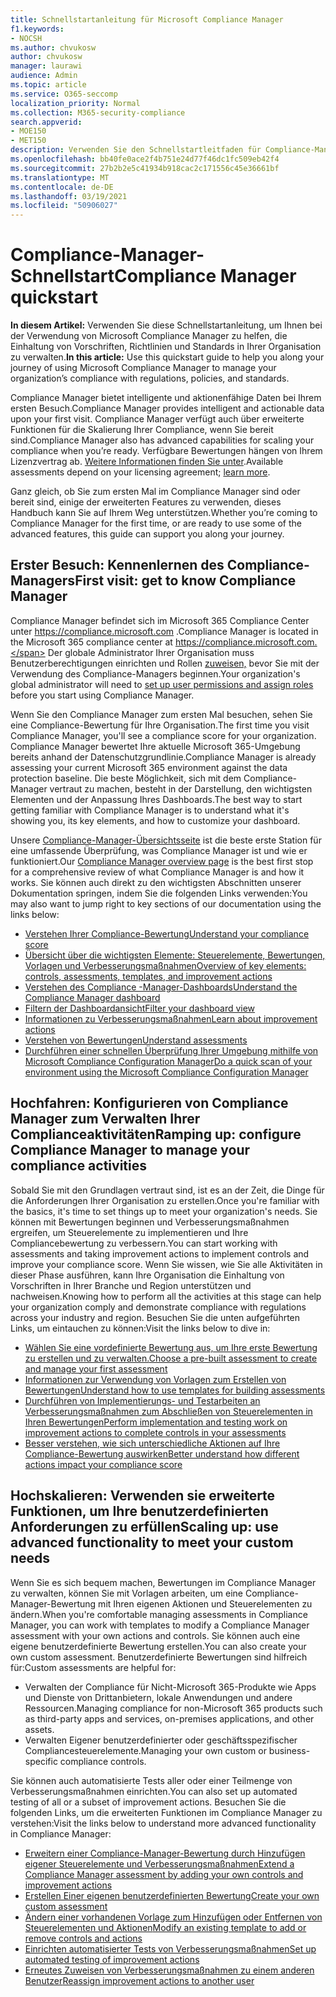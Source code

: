 ```yaml
---
title: Schnellstartanleitung für Microsoft Compliance Manager
f1.keywords:
- NOCSH
ms.author: chvukosw
author: chvukosw
manager: laurawi
audience: Admin
ms.topic: article
ms.service: O365-seccomp
localization_priority: Normal
ms.collection: M365-security-compliance
search.appverid:
- MOE150
- MET150
description: Verwenden Sie den Schnellstartleitfaden für Compliance-Manager, um Sie auf ihrem Weg zu Verstehen, Einrichten und Verwenden des Compliance-Managers zu unterstützen.
ms.openlocfilehash: bb40fe0ace2f4b751e24d77f46dc1fc509eb42f4
ms.sourcegitcommit: 27b2b2e5c41934b918cac2c171556c45e36661bf
ms.translationtype: MT
ms.contentlocale: de-DE
ms.lasthandoff: 03/19/2021
ms.locfileid: "50906027"
---
```

# <a name="compliance-manager-quickstart"></a><span data-ttu-id="b26a4-103">Compliance-Manager-Schnellstart</span><span class="sxs-lookup"><span data-stu-id="b26a4-103">Compliance Manager quickstart</span></span>

<span data-ttu-id="b26a4-104">**In diesem Artikel:** Verwenden Sie diese Schnellstartanleitung, um Ihnen bei der Verwendung von Microsoft Compliance Manager zu helfen, die Einhaltung von Vorschriften, Richtlinien und Standards in Ihrer Organisation zu verwalten.</span><span class="sxs-lookup"><span data-stu-id="b26a4-104">**In this article:** Use this quickstart guide to help you along your journey of using Microsoft Compliance Manager to manage your organization’s compliance with regulations, policies, and standards.</span></span>

<span data-ttu-id="b26a4-105">Compliance Manager bietet intelligente und aktionenfähige Daten bei Ihrem ersten Besuch.</span><span class="sxs-lookup"><span data-stu-id="b26a4-105">Compliance Manager provides intelligent and actionable data upon your first visit.</span></span> <span data-ttu-id="b26a4-106">Compliance Manager verfügt auch über erweiterte Funktionen für die Skalierung Ihrer Compliance, wenn Sie bereit sind.</span><span class="sxs-lookup"><span data-stu-id="b26a4-106">Compliance Manager also has advanced capabilities for scaling your compliance when you’re ready.</span></span> <span data-ttu-id="b26a4-107">Verfügbare Bewertungen hängen von Ihrem Lizenzvertrag ab. [Weitere Informationen finden Sie unter](/office365/servicedescriptions/microsoft-365-service-descriptions/microsoft-365-tenantlevel-services-licensing-guidance/microsoft-365-security-compliance-licensing-guidance).</span><span class="sxs-lookup"><span data-stu-id="b26a4-107">Available assessments depend on your licensing agreement; [learn more](/office365/servicedescriptions/microsoft-365-service-descriptions/microsoft-365-tenantlevel-services-licensing-guidance/microsoft-365-security-compliance-licensing-guidance).</span></span>

<span data-ttu-id="b26a4-108">Ganz gleich, ob Sie zum ersten Mal im Compliance Manager sind oder bereit sind, einige der erweiterten Features zu verwenden, dieses Handbuch kann Sie auf Ihrem Weg unterstützen.</span><span class="sxs-lookup"><span data-stu-id="b26a4-108">Whether you’re coming to Compliance Manager for the first time, or are ready to use some of the advanced features, this guide can support you along your journey.</span></span>

## <a name="first-visit-get-to-know-compliance-manager"></a><span data-ttu-id="b26a4-109">Erster Besuch: Kennenlernen des Compliance-Managers</span><span class="sxs-lookup"><span data-stu-id="b26a4-109">First visit: get to know Compliance Manager</span></span>

<span data-ttu-id="b26a4-110">Compliance Manager befindet sich im Microsoft 365 Compliance Center unter https://compliance.microsoft.com .</span><span class="sxs-lookup"><span data-stu-id="b26a4-110">Compliance Manager is located in the Microsoft 365 compliance center at https://compliance.microsoft.com.</span></span> <span data-ttu-id="b26a4-111">Der globale Administrator Ihrer Organisation muss Benutzerberechtigungen einrichten und Rollen [zuweisen,](compliance-manager-setup.md#set-user-permissions-and-assign-roles) bevor Sie mit der Verwendung des Compliance-Managers beginnen.</span><span class="sxs-lookup"><span data-stu-id="b26a4-111">Your organization's global administrator will need to [set up user permissions and assign roles](compliance-manager-setup.md#set-user-permissions-and-assign-roles) before you start using Compliance Manager.</span></span>

<span data-ttu-id="b26a4-112">Wenn Sie den Compliance Manager zum ersten Mal besuchen, sehen Sie eine Compliance-Bewertung für Ihre Organisation.</span><span class="sxs-lookup"><span data-stu-id="b26a4-112">The first time you visit Compliance Manager, you'll see a compliance score for your organization.</span></span> <span data-ttu-id="b26a4-113">Compliance Manager bewertet Ihre aktuelle Microsoft 365-Umgebung bereits anhand der Datenschutzgrundlinie.</span><span class="sxs-lookup"><span data-stu-id="b26a4-113">Compliance Manager is already assessing your current Microsoft 365 environment against the data protection baseline.</span></span> <span data-ttu-id="b26a4-114">Die beste Möglichkeit, sich mit dem Compliance-Manager vertraut zu machen, besteht in der Darstellung, den wichtigsten Elementen und der Anpassung Ihres Dashboards.</span><span class="sxs-lookup"><span data-stu-id="b26a4-114">The best way to start getting familiar with Compliance Manager is to understand what it's showing you, its key elements, and how to customize your dashboard.</span></span>

<span data-ttu-id="b26a4-115">Unsere [Compliance-Manager-Übersichtsseite](compliance-manager.md) ist die beste erste Station für eine umfassende Überprüfung, was Compliance Manager ist und wie er funktioniert.</span><span class="sxs-lookup"><span data-stu-id="b26a4-115">Our [Compliance Manager overview page](compliance-manager.md) is the best first stop for a comprehensive review of what Compliance Manager is and how it works.</span></span> <span data-ttu-id="b26a4-116">Sie können auch direkt zu den wichtigsten Abschnitten unserer Dokumentation springen, indem Sie die folgenden Links verwenden:</span><span class="sxs-lookup"><span data-stu-id="b26a4-116">You may also want to jump right to key sections of our documentation using the links below:</span></span>

- [<span data-ttu-id="b26a4-117">Verstehen Ihrer Compliance-Bewertung</span><span class="sxs-lookup"><span data-stu-id="b26a4-117">Understand your compliance score</span></span>](compliance-manager.md#understanding-your-compliance-score)
- [<span data-ttu-id="b26a4-118">Übersicht über die wichtigsten Elemente: Steuerelemente, Bewertungen, Vorlagen und Verbesserungsmaßnahmen</span><span class="sxs-lookup"><span data-stu-id="b26a4-118">Overview of key elements: controls, assessments, templates, and improvement actions</span></span>](compliance-manager.md#key-elements-controls-assessments-templates-improvement-actions)
- [<span data-ttu-id="b26a4-119">Verstehen des Compliance -Manager-Dashboards</span><span class="sxs-lookup"><span data-stu-id="b26a4-119">Understand the Compliance Manager dashboard</span></span>](compliance-manager-setup.md#understand-the-compliance-manager-dashboard)
- [<span data-ttu-id="b26a4-120">Filtern der Dashboardansicht</span><span class="sxs-lookup"><span data-stu-id="b26a4-120">Filter your dashboard view</span></span>](compliance-manager-setup.md#filtering-your-dashboard-view)
- [<span data-ttu-id="b26a4-121">Informationen zu Verbesserungsmaßnahmen</span><span class="sxs-lookup"><span data-stu-id="b26a4-121">Learn about improvement actions</span></span>](compliance-manager-setup.md#improvement-actions-page)
- [<span data-ttu-id="b26a4-122">Verstehen von Bewertungen</span><span class="sxs-lookup"><span data-stu-id="b26a4-122">Understand assessments</span></span>](compliance-manager.md#assessments)
- [<span data-ttu-id="b26a4-123">Durchführen einer schnellen Überprüfung Ihrer Umgebung mithilfe von Microsoft Compliance Configuration Manager</span><span class="sxs-lookup"><span data-stu-id="b26a4-123">Do a quick scan of your environment using the Microsoft Compliance Configuration Manager</span></span>](compliance-manager-mcca.md)

## <a name="ramping-up-configure-compliance-manager-to-manage-your-compliance-activities"></a><span data-ttu-id="b26a4-124">Hochfahren: Konfigurieren von Compliance Manager zum Verwalten Ihrer Complianceaktivitäten</span><span class="sxs-lookup"><span data-stu-id="b26a4-124">Ramping up: configure Compliance Manager to manage your compliance activities</span></span>

<span data-ttu-id="b26a4-125">Sobald Sie mit den Grundlagen vertraut sind, ist es an der Zeit, die Dinge für die Anforderungen Ihrer Organisation zu erstellen.</span><span class="sxs-lookup"><span data-stu-id="b26a4-125">Once you're familiar with the basics, it's time to set things up to meet your organization's needs.</span></span> <span data-ttu-id="b26a4-126">Sie können mit Bewertungen beginnen und Verbesserungsmaßnahmen ergreifen, um Steuerelemente zu implementieren und Ihre Compliancebewertung zu verbessern.</span><span class="sxs-lookup"><span data-stu-id="b26a4-126">You can start working with assessments and taking improvement actions to implement controls and improve your compliance score.</span></span> <span data-ttu-id="b26a4-127">Wenn Sie wissen, wie Sie alle Aktivitäten in dieser Phase ausführen, kann Ihre Organisation die Einhaltung von Vorschriften in Ihrer Branche und Region unterstützen und nachweisen.</span><span class="sxs-lookup"><span data-stu-id="b26a4-127">Knowing how to perform all the activities at this stage can help your organization comply and demonstrate compliance with regulations across your industry and region.</span></span> <span data-ttu-id="b26a4-128">Besuchen Sie die unten aufgeführten Links, um eintauchen zu können:</span><span class="sxs-lookup"><span data-stu-id="b26a4-128">Visit the links below to dive in:</span></span>

- [<span data-ttu-id="b26a4-129">Wählen Sie eine vordefinierte Bewertung aus, um Ihre erste Bewertung zu erstellen und zu verwalten.</span><span class="sxs-lookup"><span data-stu-id="b26a4-129">Choose a pre-built assessment to create and manage your first assessment</span></span>](compliance-manager-assessments.md)
- [<span data-ttu-id="b26a4-130">Informationen zur Verwendung von Vorlagen zum Erstellen von Bewertungen</span><span class="sxs-lookup"><span data-stu-id="b26a4-130">Understand how to use templates for building assessments</span></span>](compliance-manager-templates.md)
- [<span data-ttu-id="b26a4-131">Durchführen von Implementierungs- und Testarbeiten an Verbesserungsmaßnahmen zum Abschließen von Steuerelementen in Ihren Bewertungen</span><span class="sxs-lookup"><span data-stu-id="b26a4-131">Perform implementation and testing work on improvement actions to complete controls in your assessments</span></span>](compliance-manager-improvement-actions.md)
- [<span data-ttu-id="b26a4-132">Besser verstehen, wie sich unterschiedliche Aktionen auf Ihre Compliance-Bewertung auswirken</span><span class="sxs-lookup"><span data-stu-id="b26a4-132">Better understand how different actions impact your compliance score</span></span>](compliance-score-calculation.md)

## <a name="scaling-up-use-advanced-functionality-to-meet-your-custom-needs"></a><span data-ttu-id="b26a4-133">Hochskalieren: Verwenden sie erweiterte Funktionen, um Ihre benutzerdefinierten Anforderungen zu erfüllen</span><span class="sxs-lookup"><span data-stu-id="b26a4-133">Scaling up: use advanced functionality to meet your custom needs</span></span>

<span data-ttu-id="b26a4-134">Wenn Sie es sich bequem machen, Bewertungen im Compliance Manager zu verwalten, können Sie mit Vorlagen arbeiten, um eine Compliance-Manager-Bewertung mit Ihren eigenen Aktionen und Steuerelementen zu ändern.</span><span class="sxs-lookup"><span data-stu-id="b26a4-134">When you're comfortable managing assessments in Compliance Manager, you can work with templates to modify a Compliance Manager assessment with your own actions and controls.</span></span> <span data-ttu-id="b26a4-135">Sie können auch eine eigene benutzerdefinierte Bewertung erstellen.</span><span class="sxs-lookup"><span data-stu-id="b26a4-135">You can also create your own custom assessment.</span></span> <span data-ttu-id="b26a4-136">Benutzerdefinierte Bewertungen sind hilfreich für:</span><span class="sxs-lookup"><span data-stu-id="b26a4-136">Custom assessments are helpful for:</span></span>

- <span data-ttu-id="b26a4-137">Verwalten der Compliance für Nicht-Microsoft 365-Produkte wie Apps und Dienste von Drittanbietern, lokale Anwendungen und andere Ressourcen.</span><span class="sxs-lookup"><span data-stu-id="b26a4-137">Managing compliance for non-Microsoft 365 products such as third-party apps and  services, on-premises applications, and other assets.</span></span>
- <span data-ttu-id="b26a4-138">Verwalten Eigener benutzerdefinierter oder geschäftsspezifischer Compliancesteuerelemente.</span><span class="sxs-lookup"><span data-stu-id="b26a4-138">Managing your own custom or business-specific compliance controls.</span></span>

<span data-ttu-id="b26a4-139">Sie können auch automatisierte Tests aller oder einer Teilmenge von Verbesserungsmaßnahmen einrichten.</span><span class="sxs-lookup"><span data-stu-id="b26a4-139">You can also set up automated testing of all or a subset of improvement actions.</span></span> <span data-ttu-id="b26a4-140">Besuchen Sie die folgenden Links, um die erweiterten Funktionen im Compliance Manager zu verstehen:</span><span class="sxs-lookup"><span data-stu-id="b26a4-140">Visit the links below to understand more advanced functionality in Compliance Manager:</span></span>

- [<span data-ttu-id="b26a4-141">Erweitern einer Compliance-Manager-Bewertung durch Hinzufügen eigener Steuerelemente und Verbesserungsmaßnahmen</span><span class="sxs-lookup"><span data-stu-id="b26a4-141">Extend a Compliance Manager assessment by adding your own controls and improvement actions</span></span>](compliance-manager-assessments.md#extend-a-pre-built-assessment)
- [<span data-ttu-id="b26a4-142">Erstellen Einer eigenen benutzerdefinierten Bewertung</span><span class="sxs-lookup"><span data-stu-id="b26a4-142">Create your own custom assessment</span></span>](compliance-manager-assessments.md#create-your-own-custom-assessment)
- [<span data-ttu-id="b26a4-143">Ändern einer vorhandenen Vorlage zum Hinzufügen oder Entfernen von Steuerelementen und Aktionen</span><span class="sxs-lookup"><span data-stu-id="b26a4-143">Modify an existing template to add or remove controls and actions</span></span>](compliance-manager-templates.md#modify-a-template)
- [<span data-ttu-id="b26a4-144">Einrichten automatisierter Tests von Verbesserungsmaßnahmen</span><span class="sxs-lookup"><span data-stu-id="b26a4-144">Set up automated testing of improvement actions</span></span>](compliance-manager-setup.md#set-up-automated-testing)
- [<span data-ttu-id="b26a4-145">Erneutes Zuweisen von Verbesserungsmaßnahmen zu einem anderen Benutzer</span><span class="sxs-lookup"><span data-stu-id="b26a4-145">Reassign improvement actions to another user</span></span>](compliance-manager-setup.md#reassign-improvement-actions-to-another-user)